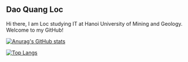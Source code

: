 Dao Quang Loc
--------------------------------------------------

Hi there, I am Loc studying IT at Hanoi University of Mining and Geology. Welcome to my GitHub! 

[![Anurag's GitHub stats](https://github-readme-stats.vercel.app/api?username=trucnguyen10)](https://github.com/anuraghazra/github-readme-stats)

[![Top Langs](https://github-readme-stats.vercel.app/api/top-langs/?username=trucnguyen10)](https://github.com/anuraghazra/github-readme-stats)




<!--
**RiZ3NT8X/RiZ3NT8X** is a ✨ _special_ ✨ repository because its `README.md` (this file) appears on your GitHub profile.

Here are some ideas to get you started:

- 🔭 I’m currently working on ...
- 🌱 I’m currently learning ...
- 👯 I’m looking to collaborate on ...
- 🤔 I’m looking for help with ...
- 💬 Ask me about ...
- 📫 How to reach me: ...
- 😄 Pronouns: ...
- ⚡ Fun fact: ...
-->
